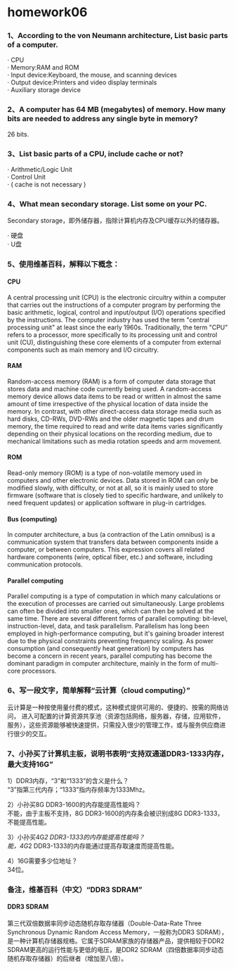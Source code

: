 # homework06

### 1、According to the von Neumann architecture, List basic parts of a computer.

· CPU<br/>
· Memory:RAM and ROM<br/>
· Input device:Keyboard, the mouse, and scanning devices<br/>
· Output device:Printers and video display terminals<br/>
· Auxiliary storage device<br/>

### 2、A computer has 64 MB (megabytes) of memory. How many bits are needed to address any single byte in memory?

26 bits.<br/>

### 3、List basic parts of a CPU, include cache or not?

· Arithmetic/Logic Unit<br/>
· Control Unit<br/>
· ( cache is not necessary )<br/>

### 4、What mean secondary storage. List some on your PC. 

Secondary storage，即外储存器，指除计算机内存及CPU缓存以外的储存器。<br/>

· 硬盘<br/>
· U盘<br/>

### 5、使用维基百科，解释以下概念：

#### CPU

A central processing unit (CPU) is the electronic circuitry within a computer that carries out the instructions of a computer program by performing the basic arithmetic, logical, control and input/output (I/O) operations specified by the instructions. The computer industry has used the term "central processing unit" at least since the early 1960s. Traditionally, the term "CPU" refers to a processor, more specifically to its processing unit and control unit (CU), distinguishing these core elements of a computer from external components such as main memory and I/O circuitry.<br/>

#### RAM

Random-access memory (RAM) is a form of computer data storage that stores data and machine code currently being used. A random-access memory device allows data items to be read or written in almost the same amount of time irrespective of the physical location of data inside the memory. In contrast, with other direct-access data storage media such as hard disks, CD-RWs, DVD-RWs and the older magnetic tapes and drum memory, the time required to read and write data items varies significantly depending on their physical locations on the recording medium, due to mechanical limitations such as media rotation speeds and arm movement.<br/>

#### ROM

Read-only memory (ROM) is a type of non-volatile memory used in computers and other electronic devices. Data stored in ROM can only be modified slowly, with difficulty, or not at all, so it is mainly used to store firmware (software that is closely tied to specific hardware, and unlikely to need frequent updates) or application software in plug-in cartridges.<br/>

#### Bus (computing)

In computer architecture, a bus (a contraction of the Latin omnibus) is a communication system that transfers data between components inside a computer, or between computers. This expression covers all related hardware components (wire, optical fiber, etc.) and software, including communication protocols.<br/>

#### Parallel computing

Parallel computing is a type of computation in which many calculations or the execution of processes are carried out simultaneously. Large problems can often be divided into smaller ones, which can then be solved at the same time. There are several different forms of parallel computing: bit-level, instruction-level, data, and task parallelism. Parallelism has long been employed in high-performance computing, but it's gaining broader interest due to the physical constraints preventing frequency scaling. As power consumption (and consequently heat generation) by computers has become a concern in recent years, parallel computing has become the dominant paradigm in computer architecture, mainly in the form of multi-core processors.<br/>

### 6、写一段文字，简单解释“云计算（cloud computing）”

云计算是一种按使用量付费的模式，这种模式提供可用的、便捷的、按需的网络访问， 进入可配置的计算资源共享池（资源包括网络，服务器，存储，应用软件，服务），这些资源能够被快速提供，只需投入很少的管理工作，或与服务供应商进行很少的交互。<br/>

### 7、小孙买了计算机主板，说明书表明“支持双通道DDR3-1333内存，最大支持16G”

1）DDR3内存，“3”和“1333”的含义是什么？<br/>
“3”指第三代内存；“1333”指内存频率为1333Mhz。<br/>

2）小孙买8G DDR3-1600的内存能提高性能吗？<br/>
不能，由于主板不支持，8G DDR3-1600的内存条会被识别成8G DDR3-1333，不能提高性能。<br/>

3）小孙买4G*2 DDR3-1333的内存能提高性能吗？<br/>
能，4G*2 DDR3-1333的内存能通过提高存取速度而提高性能。<br/>

4）16G需要多少位地址？<br/>
34位。<br/>

### 备注，维基百科（中文）“DDR3 SDRAM”

#### DDR3 SDRAM

第三代双倍数据率同步动态随机存取存储器（Double-Data-Rate Three Synchronous Dynamic Random Access Memory，一般称为DDR3 SDRAM），是一种计算机存储器规格。它属于SDRAM家族的存储器产品，提供相较于DDR2 SDRAM更高的运行性能与更低的电压，是DDR2 SDRAM（四倍数据率同步动态随机存取存储器）的后继者（增加至八倍）。